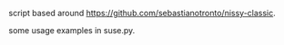 script based around https://github.com/sebastianotronto/nissy-classic.

some usage examples in suse.py.